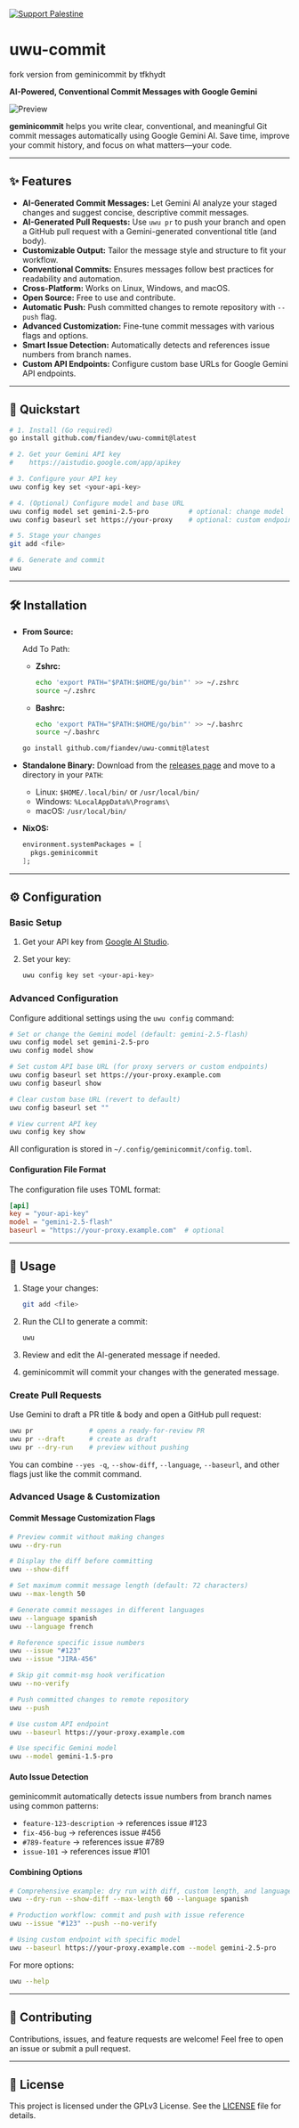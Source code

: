 [![Support Palestine](https://raw.githubusercontent.com/Safouene1/support-palestine-banner/master/banner-project.svg)](https://github.com/Safouene1/support-palestine-banner)

# uwu-commit

fork version from geminicommit by tfkhydt

**AI-Powered, Conventional Commit Messages with Google Gemini**

![Preview](./assets/uwu-preview.png)

**geminicommit** helps you write clear, conventional, and meaningful Git commit messages automatically using Google Gemini AI. Save time, improve your commit history, and focus on what matters—your code.

---

## ✨ Features

- **AI-Generated Commit Messages:** Let Gemini AI analyze your staged changes and suggest concise, descriptive commit messages.
- **AI-Generated Pull Requests:** Use `uwu pr` to push your branch and open a GitHub pull request with a Gemini-generated conventional title (and body).
- **Customizable Output:** Tailor the message style and structure to fit your workflow.
- **Conventional Commits:** Ensures messages follow best practices for readability and automation.
- **Cross-Platform:** Works on Linux, Windows, and macOS.
- **Open Source:** Free to use and contribute.
- **Automatic Push:** Push committed changes to remote repository with `--push` flag.
- **Advanced Customization:** Fine-tune commit messages with various flags and options.
- **Smart Issue Detection:** Automatically detects and references issue numbers from branch names.
- **Custom API Endpoints:** Configure custom base URLs for Google Gemini API endpoints.

---

## 🚀 Quickstart

```sh
# 1. Install (Go required)
go install github.com/fiandev/uwu-commit@latest

# 2. Get your Gemini API key
#    https://aistudio.google.com/app/apikey

# 3. Configure your API key
uwu config key set <your-api-key>

# 4. (Optional) Configure model and base URL
uwu config model set gemini-2.5-pro          # optional: change model
uwu config baseurl set https://your-proxy    # optional: custom endpoint

# 5. Stage your changes
git add <file>

# 6. Generate and commit
uwu
```

---

## 🛠️ Installation

- **From Source:**

  Add To Path:
  - **Zshrc:**

    ```sh
    echo 'export PATH="$PATH:$HOME/go/bin"' >> ~/.zshrc
    source ~/.zshrc
    ```

  - **Bashrc:**

    ```sh
    echo 'export PATH="$PATH:$HOME/go/bin"' >> ~/.bashrc
    source ~/.bashrc
    ```

  ```sh
  go install github.com/fiandev/uwu-commit@latest
  ```

- **Standalone Binary:**
  Download from the [releases page](https://github.com/fiandev/uwu-commit/releases) and move to a directory in your `PATH`:
  - Linux: `$HOME/.local/bin/` or `/usr/local/bin/`
  - Windows: `%LocalAppData%\Programs\`
  - macOS: `/usr/local/bin/`

- **NixOS:**

  ```nix
  environment.systemPackages = [
    pkgs.geminicommit
  ];
  ```

---

## ⚙️ Configuration

### Basic Setup

1. Get your API key from [Google AI Studio](https://aistudio.google.com/app/apikey).
2. Set your key:

   ```sh
   uwu config key set <your-api-key>
   ```

### Advanced Configuration

Configure additional settings using the `uwu config` command:

```sh
# Set or change the Gemini model (default: gemini-2.5-flash)
uwu config model set gemini-2.5-pro
uwu config model show

# Set custom API base URL (for proxy servers or custom endpoints)
uwu config baseurl set https://your-proxy.example.com
uwu config baseurl show

# Clear custom base URL (revert to default)
uwu config baseurl set ""

# View current API key
uwu config key show
```

All configuration is stored in `~/.config/geminicommit/config.toml`.

#### Configuration File Format

The configuration file uses TOML format:

```toml
[api]
key = "your-api-key"
model = "gemini-2.5-flash"
baseurl = "https://your-proxy.example.com"  # optional
```

---

## 📖 Usage

1. Stage your changes:

   ```sh
   git add <file>
   ```

2. Run the CLI to generate a commit:

   ```sh
   uwu
   ```

3. Review and edit the AI-generated message if needed.
4. geminicommit will commit your changes with the generated message.

### Create Pull Requests

Use Gemini to draft a PR title & body and open a GitHub pull request:

```sh
uwu pr              # opens a ready-for-review PR
uwu pr --draft      # create as draft
uwu pr --dry-run    # preview without pushing
```

You can combine `--yes -q`, `--show-diff`, `--language`, `--baseurl`, and other flags just like the commit command.

### Advanced Usage & Customization

#### Commit Message Customization Flags

```sh
# Preview commit without making changes
uwu --dry-run

# Display the diff before committing
uwu --show-diff

# Set maximum commit message length (default: 72 characters)
uwu --max-length 50

# Generate commit messages in different languages
uwu --language spanish
uwu --language french

# Reference specific issue numbers
uwu --issue "#123"
uwu --issue "JIRA-456"

# Skip git commit-msg hook verification
uwu --no-verify

# Push committed changes to remote repository
uwu --push

# Use custom API endpoint
uwu --baseurl https://your-proxy.example.com

# Use specific Gemini model
uwu --model gemini-1.5-pro
```

#### Auto Issue Detection

geminicommit automatically detects issue numbers from branch names using common patterns:

- `feature-123-description` → references issue #123
- `fix-456-bug` → references issue #456
- `#789-feature` → references issue #789
- `issue-101` → references issue #101

#### Combining Options

```sh
# Comprehensive example: dry run with diff, custom length, and language
uwu --dry-run --show-diff --max-length 60 --language spanish

# Production workflow: commit and push with issue reference
uwu --issue "#123" --push --no-verify

# Using custom endpoint with specific model
uwu --baseurl https://your-proxy.example.com --model gemini-2.5-pro
```

For more options:

```sh
uwu --help
```

---

## 🤝 Contributing

Contributions, issues, and feature requests are welcome! Feel free to open an issue or submit a pull request.

---

## 📄 License

This project is licensed under the GPLv3 License. See the [LICENSE](LICENSE) file for details.
